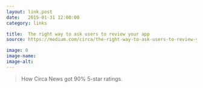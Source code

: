 ```yaml
---
layout: link.post
date:   2015-01-31 12:00:00
category: links

title:  The right way to ask users to review your app
source: https://medium.com/circa/the-right-way-to-ask-users-to-review-your-app-9a32fd604fca

image: 0
image-name: 
image-alt:
---
```


> How Circa News got 90% 5-star ratings.